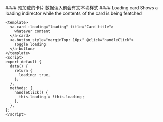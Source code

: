 <cn>
  #### 预加载的卡片
  数据读入前会有文本块样式
</cn>

<us>
  #### Loading card
  Shows a loading indirector while the contents of the card is being featched
</us>

```vue
<template>
  <a-card :loading="loading" title="Card title">
    whatever content
  </a-card>
  <a-button style="marginTop: 16px" @click="handleClick">
    Toggle loading
  </a-button>
</template>
<script>
export default {
  data() {
    return {
      loading: true,
    };
  },
  methods: {
    handleClick() {
      this.loading = !this.loading;
    },
  },
};
</script>
```
